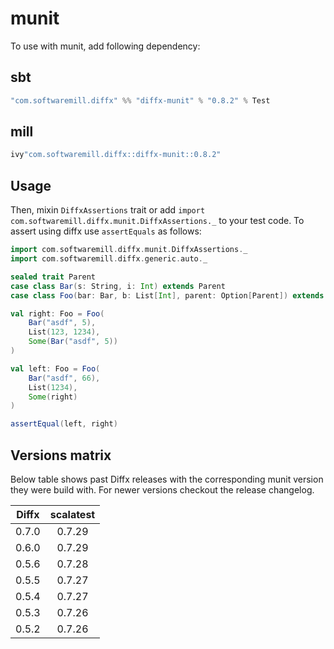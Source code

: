 # munit

To use with munit, add following dependency:

## sbt

```scala
"com.softwaremill.diffx" %% "diffx-munit" % "0.8.2" % Test
```

## mill

```scala
ivy"com.softwaremill.diffx::diffx-munit::0.8.2"
```

## Usage

Then, mixin `DiffxAssertions` trait or add `import com.softwaremill.diffx.munit.DiffxAssertions._` to your test code.
To assert using diffx use `assertEquals` as follows:

```scala
import com.softwaremill.diffx.munit.DiffxAssertions._
import com.softwaremill.diffx.generic.auto._

sealed trait Parent
case class Bar(s: String, i: Int) extends Parent
case class Foo(bar: Bar, b: List[Int], parent: Option[Parent]) extends Parent

val right: Foo = Foo(
    Bar("asdf", 5),
    List(123, 1234),
    Some(Bar("asdf", 5))
)

val left: Foo = Foo(
    Bar("asdf", 66),
    List(1234),
    Some(right)
)

assertEqual(left, right)
```

## Versions matrix

Below table shows past Diffx releases with the corresponding munit version they were build with.
For newer versions checkout the release changelog.

| Diffx  | scalatest |
|--------|:---------:|
| 0.7.0  |  0.7.29   |
| 0.6.0  |  0.7.29   |
| 0.5.6  |  0.7.28   |
| 0.5.5  |  0.7.27   |
| 0.5.4  |  0.7.27   |
| 0.5.3  |  0.7.26   |
| 0.5.2  |  0.7.26   |

